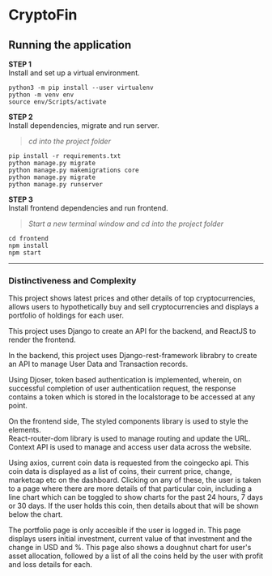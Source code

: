 # CryptoFin

## Running the application

**STEP 1**  
Install and set up a virtual environment.

    python3 -m pip install --user virtualenv
    python -m venv env
    source env/Scripts/activate

**STEP 2**  
Install dependencies, migrate and run server.

> _cd into the project folder_

    pip install -r requirements.txt
    python manage.py migrate
    python manage.py makemigrations core
    python manage.py migrate
    python manage.py runserver

**STEP 3**  
Install frontend dependencies and run frontend.

> _Start a new terminal window and cd into the project folder_

    cd frontend
    npm install
    npm start

---

### Distinctiveness and Complexity

This project shows latest prices and other details of top cryptocurrencies, allows users to hypothetically buy and sell cryptocurrencies and displays a portfolio of holdings for each user.

This project uses Django to create an API for the backend, and ReactJS to render the frontend.

In the backend, this project uses Django-rest-framework librabry to create an API to manage User Data and Transaction records.

Using Djoser, token based authentication is implemented, wherein, on successful completion of user authenticatiion request, the response contains a token which is stored in the localstorage to be accessed at any point.

On the frontend side, The styled components library is used to style the elements.  
 React-router-dom library is used to manage routing and update the URL.  
 Context API is used to manage and access user data across the website.

Using axios, current coin data is requested from the coingecko api.
This coin data is displayed as a list of coins, their current price, change, marketcap etc on the dashboard.
Clicking on any of these, the user is taken to a page where there are more details of that particular coin, including a line chart which can be toggled to show charts for the past 24 hours, 7 days or 30 days. If the user holds this coin, then details about that will be shown below the chart.

The portfolio page is only accesible if the user is logged in. This page displays users initial investment, current value of that investment and the change in USD and %.
This page also shows a doughnut chart for user's asset allocation, followed by a list of all the coins held by the user with profit and loss details for each.
